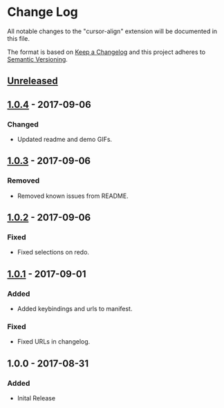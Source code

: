 # Change Log
All notable changes to the "cursor-align" extension will be documented in this file.

The format is based on [Keep a Changelog](http://keepachangelog.com/en/1.0.0/) and this project adheres to [Semantic Versioning](http://semver.org/spec/v2.0.0.html).

## [Unreleased]

## [1.0.4] - 2017-09-06
### Changed
- Updated readme and demo GIFs.

## [1.0.3] - 2017-09-06
### Removed
- Removed known issues from README.

## [1.0.2] - 2017-09-06
### Fixed
- Fixed selections on redo.

## [1.0.1] - 2017-09-01
### Added
- Added keybindings and urls to manifest.

### Fixed
- Fixed URLs in changelog.

## 1.0.0 - 2017-08-31
### Added
- Inital Release

[Unreleased]: https://github.com/yo1dog/vscode-cursor-align/compare/v1.0.4...HEAD
[1.0.4]: https://github.com/yo1dog/vscode-cursor-align/compare/v1.0.3...v1.0.4
[1.0.3]: https://github.com/yo1dog/vscode-cursor-align/compare/v1.0.2...v1.0.3
[1.0.2]: https://github.com/yo1dog/vscode-cursor-align/compare/v1.0.1...v1.0.2
[1.0.1]: https://github.com/yo1dog/vscode-cursor-align/compare/v1.0.0...v1.0.1